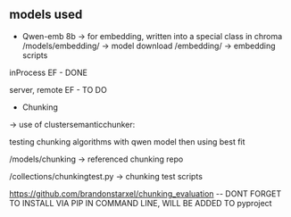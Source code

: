 ## models used

* Qwen-emb 8b
-> for embedding, written into a special class in chroma 
/models/embedding/ -> model download
/embedding/ -> embedding scripts

inProcess EF - DONE

server, remote EF - TO DO 

* Chunking
  
-> use of clustersemanticchunker:
  
testing chunking algorithms with qwen model then using best fit 

/models/chunking -> referenced chunking repo

/collections/chunkingtest.py -> chunking test scripts

https://github.com/brandonstarxel/chunking_evaluation -- DONT FORGET TO INSTALL VIA PIP IN COMMAND LINE, WILL BE ADDED TO pyproject

